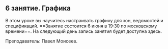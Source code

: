 ## 6 занятие. Графика

В этом уроке вы научитесь настраивать графику для зон, ведомостей и спецификаций. ==Занятие состоится 6 июня в 19:30 по московскому времени==. На следующий день запись занятия будет доступна здесь.

Преподаватель: Павел Моисеев.